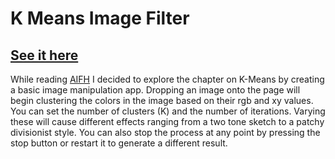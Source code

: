 # K Means Image Filter

## [See it here](https://pparke.github.io/kmeans-image)

While reading [AIFH](http://www.heatonresearch.com/aifh/) I decided to explore the chapter on K-Means by creating a basic image manipulation app.  Dropping an image onto the page will begin clustering the colors in the image based on their rgb and xy values.
You can set the number of clusters (K) and the number of iterations.  Varying these will cause different effects ranging from a two tone
sketch to a patchy divisionist style.  You can also stop the process at any point by pressing the stop button or restart it to generate
a different result.
